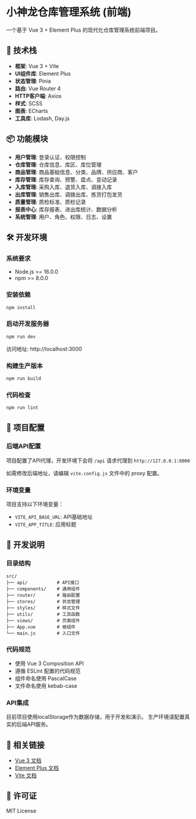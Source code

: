 # 小神龙仓库管理系统 (前端)

一个基于 Vue 3 + Element Plus 的现代化仓库管理系统前端项目。

## 🚀 技术栈

- **框架**: Vue 3 + Vite
- **UI组件库**: Element Plus
- **状态管理**: Pinia
- **路由**: Vue Router 4
- **HTTP客户端**: Axios
- **样式**: SCSS
- **图表**: ECharts
- **工具库**: Lodash, Day.js

## 📦 功能模块

- **用户管理**: 登录认证、权限控制
- **仓库管理**: 仓库信息、库区、库位管理
- **商品管理**: 商品基础信息、分类、品牌、供应商、客户
- **库存管理**: 库存查询、预警、盘点、变动记录
- **入库管理**: 采购入库、退货入库、调拨入库
- **出库管理**: 销售出库、调拨出库、拣货打包发货
- **质量管理**: 质检标准、质检记录
- **报表中心**: 库存报表、进出库统计、数据分析
- **系统管理**: 用户、角色、权限、日志、设置

## 🛠️ 开发环境

### 系统要求
- Node.js >= 16.0.0
- npm >= 8.0.0

### 安装依赖
```bash
npm install
```

### 启动开发服务器
```bash
npm run dev
```
访问地址: http://localhost:3000

### 构建生产版本
```bash
npm run build
```

### 代码检查
```bash
npm run lint
```

## 🔧 项目配置

### 后端API配置
项目配置了API代理，开发环境下会将 `/api` 请求代理到 `http://127.0.0.1:8000`

如需修改后端地址，请编辑 `vite.config.js` 文件中的 proxy 配置。

### 环境变量
项目支持以下环境变量：
- `VITE_API_BASE_URL`: API基础地址
- `VITE_APP_TITLE`: 应用标题

## 📝 开发说明

### 目录结构
```
src/
├── api/           # API接口
├── components/    # 通用组件
├── router/        # 路由配置
├── stores/        # 状态管理
├── styles/        # 样式文件
├── utils/         # 工具函数
├── views/         # 页面组件
├── App.vue        # 根组件
└── main.js        # 入口文件
```

### 代码规范
- 使用 Vue 3 Composition API
- 遵循 ESLint 配置的代码规范
- 组件命名使用 PascalCase
- 文件命名使用 kebab-case

### API集成
目前项目使用localStorage作为数据存储，用于开发和演示。
生产环境请配置真实的后端API服务。

## 🔗 相关链接

- [Vue 3 文档](https://vuejs.org/)
- [Element Plus 文档](https://element-plus.org/)
- [Vite 文档](https://vitejs.dev/)

## 📄 许可证

MIT License